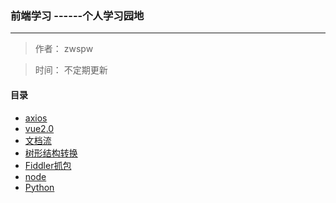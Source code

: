 ### 前端学习  ------个人学习园地

***

> 作者： zwspw 

> 时间： 不定期更新


#### 目录

* [axios](https://github.com/zwspw/-study/blob/master/axios.md)
* [vue2.0](https://github.com/zwspw/-study/blob/master/vue2.0.md)
* [文档流](https://github.com/zwspw/-study/blob/master/%E6%96%87%E6%A1%A3%E6%B5%81%E5%AD%A6%E4%B9%A0.md)
* [树形结构转换](https://github.com/zwspw/-study/blob/master/%E6%A0%91%E5%BD%A2json%E8%BD%AC%E6%8D%A2.md)
* [Fiddler抓包](https://www.cnblogs.com/yyhh/p/5140852.html)
* [node](https://github.com/zwspw/-study/blob/master/node%E5%AD%A6%E4%B9%A0.md)
* [Python](https://github.com/zwspw/-study/blob/master/Python%E5%AD%A6%E4%B9%A0.md)



















